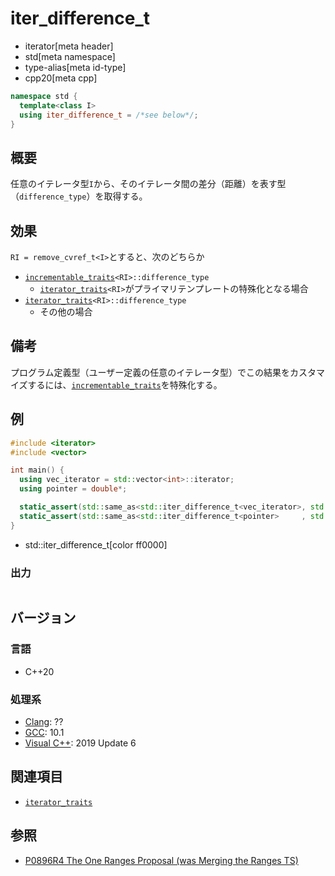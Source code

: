 # iter_difference_t
* iterator[meta header]
* std[meta namespace]
* type-alias[meta id-type]
* cpp20[meta cpp]

```cpp
namespace std {
  template<class I>
  using iter_difference_t = /*see below*/;
}
```

## 概要

任意のイテレータ型`I`から、そのイテレータ間の差分（距離）を表す型（`difference_type`）を取得する。

## 効果

`RI = remove_cvref_t<I>`とすると、次のどちらか

- [`incrementable_traits`](incrementable_traits.md)`<RI>::difference_type`
    - [`iterator_traits`](iterator_traits.md)`<RI>`がプライマリテンプレートの特殊化となる場合
- [`iterator_traits`](iterator_traits.md)`<RI>::difference_type`
    - その他の場合

## 備考

プログラム定義型（ユーザー定義の任意のイテレータ型）でこの結果をカスタマイズするには、[`incrementable_traits`](incrementable_traits.md)を特殊化する。

## 例
```cpp example
#include <iterator>
#include <vector>

int main() {
  using vec_iterator = std::vector<int>::iterator;
  using pointer = double*;

  static_assert(std::same_as<std::iter_difference_t<vec_iterator>, std::ptrdiff_t>);
  static_assert(std::same_as<std::iter_difference_t<pointer>     , std::ptrdiff_t>);
}
```
* std::iter_difference_t[color ff0000]

### 出力
```
```

## バージョン
### 言語
- C++20

### 処理系
- [Clang](/implementation.md#clang): ??
- [GCC](/implementation.md#gcc): 10.1
- [Visual C++](/implementation.md#visual_cpp): 2019 Update 6

## 関連項目

- [`iterator_traits`](iterator_traits.md)

## 参照

- [P0896R4 The One Ranges Proposal (was Merging the Ranges TS)](http://www.open-std.org/jtc1/sc22/wg21/docs/papers/2018/p0896r4.pdf)

